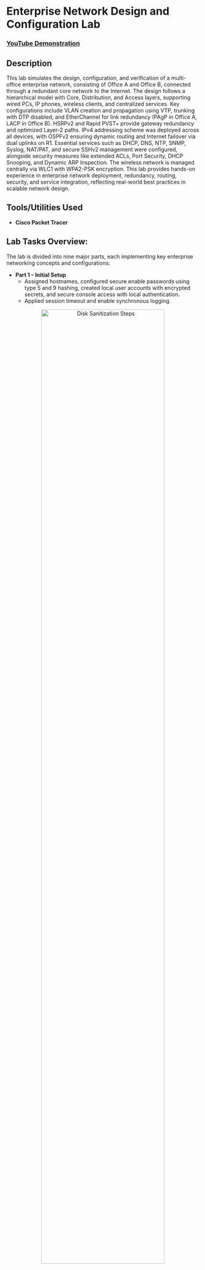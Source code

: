 <h1>Enterprise Network Design and Configuration Lab</h1>

 ### [YouTube Demonstration](https://youtu.be/7eJexJVCqJo)

<h2>Description</h2>
This lab simulates the design, configuration, and verification of a multi-office enterprise network, consisting of Office A and Office B, connected through a redundant core network to the Internet. The design follows a hierarchical model with Core, Distribution, and Access layers, supporting wired PCs, IP phones, wireless clients, and centralized services. Key configurations include VLAN creation and propagation using VTP, trunking with DTP disabled, and EtherChannel for link redundancy (PAgP in Office A, LACP in Office B). HSRPv2 and Rapid PVST+ provide gateway redundancy and optimized Layer-2 paths. IPv4  addressing scheme was deployed across all devices, with OSPFv2 ensuring dynamic routing and Internet failover via dual uplinks on R1. Essential services such as DHCP, DNS, NTP, SNMP, Syslog, NAT/PAT, and secure SSHv2 management were configured, alongside security measures like extended ACLs, Port Security, DHCP Snooping, and Dynamic ARP Inspection. The wireless network is managed centrally via WLC1 with WPA2-PSK encryption.
This lab provides hands-on experience in enterprise network deployment, redundancy, routing, security, and service integration, reflecting real-world best practices in scalable network design. 

<br />


<h2>Tools/Utilities Used</h2>

- <b>Cisco Packet Tracer</b> 

<h2>Lab Tasks Overview:</h2>
The lab is divided into nine major parts, each implementing key enterprise networking concepts and configurations:

- <b>Part 1 – Initial Setup</b>
  - Assigned hostnames, configured secure enable passwords using type 5 and 9 hashing, created local user accounts with encrypted secrets, and secure console access with local authentication.
  - Applied session timeout and enable synchronous logging.
 
<p align="center">
<img src="https://i.imgur.com/r483DFN.png" height="80%" width="80%" alt="Disk Sanitization Steps"/>
<br />

- <b>Part 2 – VLANs and Layer-2 EtherChannels</b>
  - Implemented Layer-2 EtherChannels between distribution switches in both offices:	Office A uses Cisco-proprietary protocol (PAgP) while Office B uses open standard protocol (LACP).
  - Configured trunk links between access and distribution switches (including the EtherChannel), disabled DTP, set native VLAN 1000, and allowed specific VLANs per office e.g. VLANs 10,20,40 and 99 in office A
  - Configured VTPv2 using ifyITlab domain and one distribution switch as the server in each office and access switches as clients.
  - Created and named VLANs for PCs (Vlan 10), Phones, Wi-Fi (Vlan 40), Servers (Vlan 30), and Management (Vlan 99) in each office.
  - Assigned VLANs to access ports for PCs, phones, APs, and SRV1, with unused ports administratively disabled for security reasons.
<p align="center">
<br />
<img src="https://i.imgur.com/s4f2Kcb.png" height="80%" width="80%" alt="Disk Sanitization Steps"/>
<br />
        <br/>
<img src="https://i.imgur.com/mN4j5O8.png" height="80%" width="80%" alt="Disk Sanitization Steps"/>
<br />
<br />
Confirm your selection:  <br/>
<img src="https://i.imgur.com/C9xwIJj.png" height="80%" width="80%" alt="Disk Sanitization Steps"/>
<br />

- <b>Part 3 – IP Addressing, Layer-3 EtherChannel, and HSRP</b>
  - Assigned IPv4 addresses to R1, Core, and Distribution switches, including loopback interfaces.
  - Implemented Layer-3 EtherChannel between CSW1 and CSW2.
  - Configured HSRPv2 for each VLAN, ensuring alignment with STP root bridge roles for redundancy and load balancing.
  - Configured SRV1 with static IP settings and assigned management IPs to all access switches.

 <p align="center">
<br />
<img src="https://i.imgur.com/U8APsTD.png" height="80%" width="80%" alt="Disk Sanitization Steps"/>
<br />
<br />
<img src="https://i.imgur.com/yQLMbtI.png" height="80%" width="80%" alt="Disk Sanitization Steps"/>

- <b>Part 4 – Rapid Spanning Tree Protocol (RSTP)</b>
  - Enabled Rapid PVST+ and set root bridge priorities to match HSRP active devices.
  - Enabled PortFast and BPDU Guard on all end-host-facing ports.
    
 <p align="center">
<br />
<img src="https://i.imgur.com/lbPA8W7.png" height="80%" width="80%" alt="Disk Sanitization Steps"/>
 <br />
<br />
<img src="https://i.imgur.com/VTOgv40.png" height="80%" width="80%" alt="Disk Sanitization Steps"/>





 
<br />
Wait for process to complete (may take some time):  <br/>
<img src="https://i.imgur.com/JL945Ga.png" height="80%" width="80%" alt="Disk Sanitization Steps"/>
<br />
<br />
Sanitization complete:  <br/>
<img src="https://i.imgur.com/K71yaM2.png" height="80%" width="80%" alt="Disk Sanitization Steps"/>
<br />
<br />
Observe the wiped disk:  <br/>
<img src="https://i.imgur.com/AeZkvFQ.png" height="80%" width="80%" alt="Disk Sanitization Steps"/>
</p>

<!--
 ```diff
- text in red
+ text in green
! text in orange
# text in gray
@@ text in purple (and bold)@@
```
--!>
